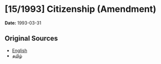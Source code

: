 # [15/1993] Citizenship (Amendment)

**Date:** 1993-03-31

## Original Sources

- [English](https://documents.gov.lk/view/acts/1993/3/15-1993_E.pdf)
- [தமிழ்](https://documents.gov.lk/view/acts/1993/3/15-1993_T.pdf)
